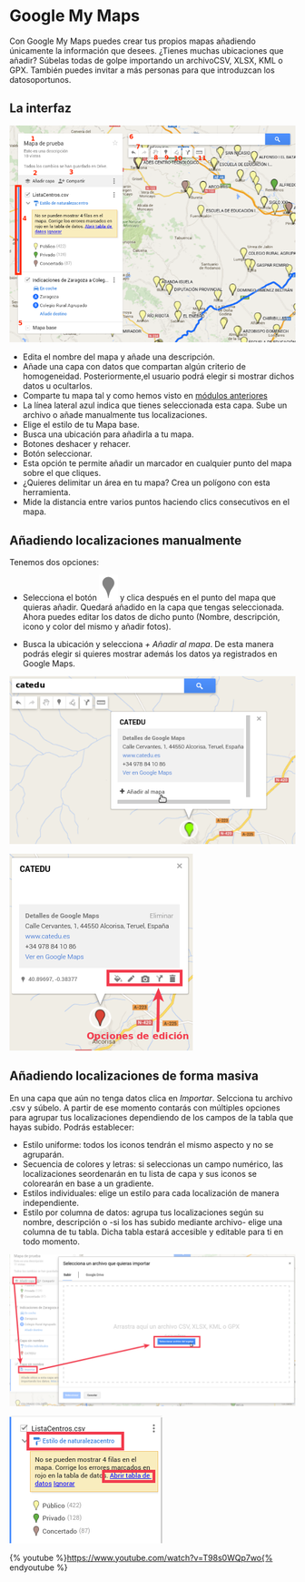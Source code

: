 # Google My Maps

Con Google My Maps puedes crear tus propios mapas añadiendo únicamente la información que desees. ¿Tienes muchas ubicaciones que añadir? Súbelas todas de golpe importando un archivoCSV, XLSX, KML o GPX. También puedes invitar a más personas para que introduzcan los datosoportunos.

## La interfaz

![Interfaz de Google Maps](images/Interfaz_de_Google_Maps.png)

* Edita el nombre del mapa y añade una descripción.
* Añade una capa con datos que compartan algún criterio de homogeneidad. Posteriormente,el usuario podrá elegir si mostrar dichos datos u ocultarlos.
* Comparte tu mapa tal y como hemos visto en [módulos anteriores](//es.wikieducator.org/Google_drive/Compartir_y_colaborar_en_Google_Drive)
* La línea lateral azul indica que tienes seleccionada esta capa. Sube un archivo o añade manualmente tus localizaciones.
* Elige el estilo de tu Mapa base.
* Busca una ubicación para añadirla a tu mapa.
* Botones deshacer y rehacer.
* Botón seleccionar.
* Esta opción te permite añadir un marcador en cualquier punto del mapa sobre el que cliques.
* ¿Quieres delimitar un área en tu mapa? Crea un polígono con esta herramienta.
* Mide la distancia entre varios puntos haciendo clics consecutivos en el mapa.

## Añadiendo localizaciones manualmente

Tenemos dos opciones:

* Selecciona el botón ![](images/Marcador_para_mapas.png) y clica después en el punto del mapa que quieras añadir. Quedará añadido en la capa que tengas seleccionada. Ahora puedes editar los datos de dicho punto (Nombre, descripción, icono y color del mismo y añadir fotos).

* Busca la ubicación y selecciona *+ Añadir al mapa*. De esta manera podrás elegir si quieres mostrar además los datos ya registrados en Google Maps.

![Añadir lugar desde la búsqueda](images/Añadir_lugar_desde_la_búsqueda_de_Google_Maps.png)

![Edición de ubicación](images/Edición_de_ubicación_en_Google_Maps.png)

## Añadiendo localizaciones de forma masiva

En una capa que aún no tenga datos clica en *Importar*. Selcciona tu archivo .csv y súbelo. A partir de ese momento contarás con múltiples opciones para agrupar tus localizaciones dependiendo de los campos de la tabla que hayas subido. Podrás establecer:

* Estilo uniforme: todos los iconos tendrán el mismo aspecto y no se agruparán.
* Secuencia de colores y letras: si seleccionas un campo numérico, las localizaciones seordenarán en tu lista de capa y sus iconos se colorearán en base a un gradiente.
* Estilos individuales: elige un estilo para cada localización de manera independiente.
* Estilo por columna de datos: agrupa tus localizaciones según su nombre, descripción o -si los has subido mediante archivo- elige una columna de tu tabla. Dicha tabla estará accesible y editable para ti en todo momento.

![Subir csv](images/Subir_csv_a_Google_Maps.png)

![Estilo por columna y acceso a datos](images/Estilo_por_columna_y_acceso_a_datos_en_Google_Maps.png)

{% youtube %}https://www.youtube.com/watch?v=T98s0WQp7wo{% endyoutube %}